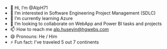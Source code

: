 - 👋 Hi, I’m @AlpH71
- 👀 I’m interested in Software Engineering Project Management (SDLC)
- 🌱 I’m currently learning Azure
- 💞️ I’m looking to collaborate on WebApp and Power BI tasks and projects
- 📫 How to reach me alp.huseyin@hgwebs.com
- 😄 Pronouns: He / Him
- ⚡ Fun fact: I've traveled 5 out 7 continents

<!---
AlpH71/AlpH71 is a ✨ special ✨ repository because its `README.md` (this file) appears on your GitHub profile.
You can click the Preview link to take a look at your changes.
--->
